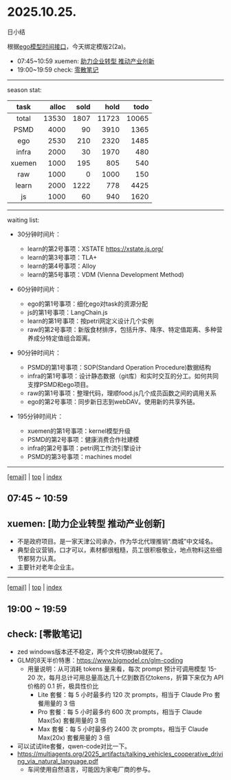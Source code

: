 # 2025.10.25.
日小结

<a id="top"></a>
根据[ego模型时间接口](https://gitee.com/hyg/blog/blob/master/timeflow.md)，今天绑定模版2(2a)。

<a id="index"></a>
- 07:45~10:59	xuemen: [助力企业转型 推动产业创新](#20251025074500)
- 19:00~19:59	check: [零散笔记](#20251025190000)

---
season stat:

| task | alloc | sold | hold | todo |
| :---: | ---: | ---: | ---: | ---: |
| total | 13530 | 1807 | 11723 | 10065 |
| PSMD | 4000 | 90 | 3910 | 1365 |
| ego | 2530 | 210 | 2320 | 1485 |
| infra | 2000 | 30 | 1970 | 480 |
| xuemen | 1000 | 195 | 805 | 540 |
| raw | 1000 | 0 | 1000 | 150 |
| learn | 2000 | 1222 | 778 | 4425 |
| js | 1000 | 60 | 940 | 1620 |

---
waiting list:


- 30分钟时间片：
  - learn的第2号事项：XSTATE https://xstate.js.org/
  - learn的第3号事项：TLA+
  - learn的第4号事项：Alloy
  - learn的第5号事项：VDM (Vienna Development Method)

- 60分钟时间片：
  - ego的第1号事项：细化ego对task的资源分配
  - js的第1号事项：LangChain.js
  - learn的第1号事项：按petri网定义设计几个实例
  - raw的第2号事项：新版食材排序，包括升序、降序、特定值距离、多种营养成分特定值组合距离。

- 90分钟时间片：
  - PSMD的第1号事项：SOP(Standard Operation Procedure)数据结构
  - infra的第1号事项：设计静态数据（git库）和实时交互的分工。如何共同支撑PSMD和ego项目。
  - raw的第1号事项：整理代码，理顺food.js几个成员函数之间的调用关系
  - ego的第2号事项：同步新日志到webDAV。使用新的共享外链。

- 195分钟时间片：
  - xuemen的第1号事项：kernel模型升级
  - PSMD的第2号事项：健康消费合作社建模
  - infra的第2号事项：petri网工作流引擎设计
  - PSMD的第3号事项：machines model

---
<a href="mailto:huangyg@mars22.com?subject=关于2025.10.25.[助力企业转型 推动产业创新]任务&body=日期: 2025.10.25.%0D%0A序号: 5%0D%0A手稿:../../draft/2025/20251025.01.md%0D%0A---请勿修改邮件主题及以上内容 从下一行开始写您的想法---%0D%0A">[email]</a> | [top](#top) | [index](#index)
<a id="20251025074500"></a>
## 07:45 ~ 10:59
## xuemen: [助力企业转型 推动产业创新]

- 不是政府项目。是一家天津公司承办，作为华北代理推销“.商城”中文域名。
- 典型会议营销，口才可以，素材都很粗糙，员工很积极敬业，地点物料这些细节都努力认真。
- 主要针对老年企业主。

---
<a href="mailto:huangyg@mars22.com?subject=关于2025.10.25.[无名任务]任务&body=日期: 2025.10.25.%0D%0A序号: 11%0D%0A手稿:../../draft/2025/20251025.04.md%0D%0A---请勿修改邮件主题及以上内容 从下一行开始写您的想法---%0D%0A">[email]</a> | [top](#top) | [index](#index)
<a id="20251025190000"></a>
## 19:00 ~ 19:59
## check: [零散笔记]

- zed windows版本还不稳定，两个文件切换tab就死了。
- GLM的8天半价特惠：https://www.bigmodel.cn/glm-coding
	- 用量说明：从可消耗 tokens 量来看，每次 prompt 预计可调用模型 15-20 次，每月总计可用总量高达几十亿到数百亿tokens，折算下来仅为 API 价格的 0.1 折，极具性价比
		- Lite 套餐：每 5 小时最多约 120 次 prompts，相当于 Claude Pro 套餐用量的 3 倍
        - Pro 套餐：每 5 小时最多约 600 次 prompts，相当于 Claude Max(5x) 套餐用量的 3 倍
        - Max 套餐：每 5 小时最多约 2400 次 prompts，相当于 Claude Max(20x) 套餐用量的 3 倍
- 可以试试lite套餐，qwen-code对比一下。           
- https://multiagents.org/2025_artifacts/talking_vehicles_cooperative_driving_via_natural_language.pdf
	- 车间使用自然语言，可能因为家电厂商的参与。
